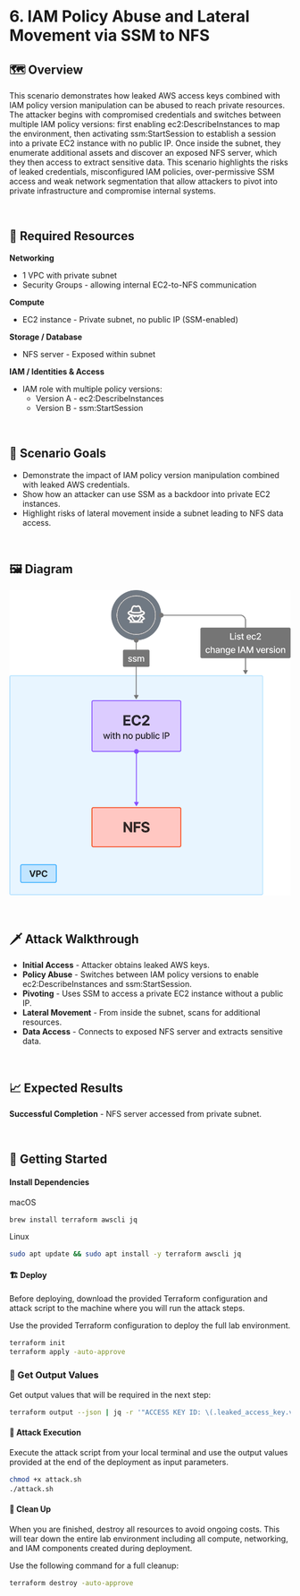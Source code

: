 # 6. IAM Policy Abuse and Lateral Movement via SSM to NFS

## 🗺️ Overview
This scenario demonstrates how leaked AWS access keys combined with IAM policy version manipulation can be abused to reach private resources. The attacker begins with compromised credentials and switches between multiple IAM policy versions: first enabling ec2:DescribeInstances to map the environment, then activating ssm:StartSession to establish a session into a private EC2 instance with no public IP. Once inside the subnet, they enumerate additional assets and discover an exposed NFS server, which they then access to extract sensitive data. This scenario highlights the risks of leaked credentials, misconfigured IAM policies, over-permissive SSM access and weak network segmentation that allow attackers to pivot into private infrastructure and compromise internal systems.

&nbsp;

## 🧩 Required Resources

**Networking**
- 1 VPC with private subnet  
- Security Groups - allowing internal EC2-to-NFS communication  

**Compute**
- EC2 instance - Private subnet, no public IP (SSM-enabled)  

**Storage / Database**
- NFS server - Exposed within subnet  

**IAM / Identities & Access**
- IAM role with multiple policy versions:  
  - Version A - ec2:DescribeInstances  
  - Version B - ssm:StartSession  

&nbsp;

## 🎯 Scenario Goals
- Demonstrate the impact of IAM policy version manipulation combined with leaked AWS credentials.  
- Show how an attacker can use SSM as a backdoor into private EC2 instances.  
- Highlight risks of lateral movement inside a subnet leading to NFS data access.  

&nbsp;

## 🖼️ Diagram
![Diagram](./diagram.png)

&nbsp;

## 🗡️ Attack Walkthrough
- **Initial Access** - Attacker obtains leaked AWS keys.  
- **Policy Abuse** - Switches between IAM policy versions to enable ec2:DescribeInstances and ssm:StartSession.  
- **Pivoting** - Uses SSM to access a private EC2 instance without a public IP.  
- **Lateral Movement** - From inside the subnet, scans for additional resources.  
- **Data Access** - Connects to exposed NFS server and extracts sensitive data.  

&nbsp;

## 📈 Expected Results
**Successful Completion** - NFS server accessed from private subnet.  

&nbsp;

## 🚀 Getting Started

#### Install Dependencies
macOS
```bash
brew install terraform awscli jq
```
Linux
```bash
sudo apt update && sudo apt install -y terraform awscli jq
```

#### 🏗️ Deploy
Before deploying, download the provided Terraform configuration and attack script to the machine where you will run the attack steps.

Use the provided Terraform configuration to deploy the full lab environment.

```bash
terraform init
terraform apply -auto-approve
```

### 📝 Get Output Values
Get output values that will be required in the next step:

```bash
terraform output --json | jq -r '"ACCESS KEY ID: \(.leaked_access_key.value) \nACCESS SECRET KEY: \(.leaked_secret_key.value)"'
```

#### 🎯 Attack Execution
Execute the attack script from your local terminal and use the output values provided at the end of the deployment as input parameters.

```bash
chmod +x attack.sh
./attack.sh
```

#### 🧹 Clean Up
When you are finished, destroy all resources to avoid ongoing costs. This will tear down the entire lab environment including all compute, networking, and IAM components created during deployment.

Use the following command for a full cleanup:

```bash
terraform destroy -auto-approve
```
